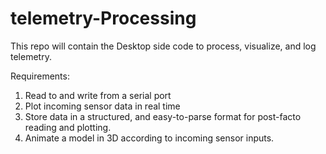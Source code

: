 # telemetry-Processing
This repo will contain the Desktop side code to process, visualize, and log telemetry.

Requirements:
1. Read to and write from a serial port
2. Plot incoming sensor data in real time
3. Store data in a structured, and easy-to-parse format for post-facto reading and plotting.
4. Animate a model in 3D according to incoming sensor inputs.
